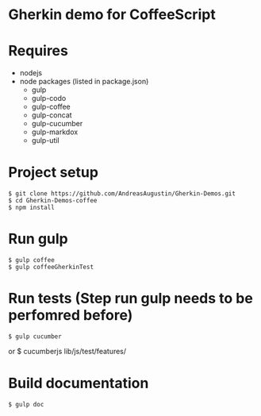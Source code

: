 Gherkin demo for CoffeeScript
========

# Requires
- nodejs
- node packages (listed in package.json)
    - gulp
    - gulp-codo
    - gulp-coffee
    - gulp-concat
    - gulp-cucumber
    - gulp-markdox
    - gulp-util

# Project setup
    $ git clone https://github.com/AndreasAugustin/Gherkin-Demos.git
    $ cd Gherkin-Demos-coffee
    $ npm install
    
# Run gulp
    $ gulp coffee
    $ gulp coffeeGherkinTest
    
# Run tests (Step run gulp needs to be perfomred before)
    $ gulp cucumber
or
    $ cucumberjs lib/js/test/features/
    
# Build documentation
    $ gulp doc

